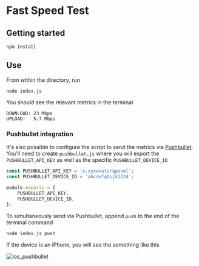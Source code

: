 # Fast Speed Test

## Getting started
```
npm install
```

## Use
From within the directory, run
```
node index.js
```

You should see the relevant metrics in the terminal
```
DOWNLOAD: 23 Mbps
UPLOAD:   5.7 Mbps
```

### Pushbullet integration
It's also possible to configure the script to send the metrics via [Pushbullet](https://www.pushbullet.com/). You'll need to create `pushbullet.js` where you will export the `PUSHBULLET_API_KEY` as well as the specific `PUSHBULLET_DEVICE_ID`

```javascript
const PUSHBULLET_API_KEY = 'o.zyxwvutsrqponml';
const PUSHBULLET_DEVICE_ID = 'abcdefghijk1234';

module.exports = {
    PUSHBULLET_API_KEY,
    PUSHBULLET_DEVICE_ID,
};
```

To simultaneously send via Pushbullet, append `push` to the end of the terminal command
```
node index.js push
```

If the device is an iPhone, you will see the something like this

![ios_pushbullet](https://imgur.com/ncJsAIX.png)

